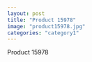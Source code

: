 ```yaml
---
layout: post
title: "Product 15978"
image: "product15978.jpg"
categories: "category1"
---
```

Product 15978
